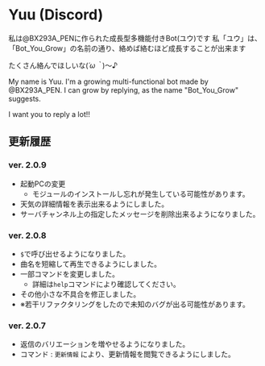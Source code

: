 # Yuu (Discord)
私は@BX293A_PENに作られた成長型多機能付きBot(ユウ)です
私「ユウ」は、「Bot_You_Grow」の名前の通り、絡めば絡むほど成長することが出来ます

たくさん絡んでほしいな(*´ω｀*)〜♪

My name is Yuu.
I'm a growing multi-functional bot made by @BX293A_PEN.
I can grow by replying, as the name "Bot_You_Grow" suggests.

I want you to reply a lot!!

## 更新履歴
### ver. 2.0.9
- 起動PCの変更 
    * モジュールのインストールし忘れが発生している可能性があります。
- 天気の詳細情報を表示出来るようにしました。
- サーバチャンネル上の指定したメッセージを削除出来るようになりました。

### ver. 2.0.8
- `$`で呼び出せるようになりました。
- 曲名を短縮して再生できるようにしました。
- 一部コマンドを変更しました。
    * 詳細は`help`コマンドにより確認してください。
- その他小さな不具合を修正しました。
- ※若干リファクタリングをしたので未知のバグが出る可能性があります。

### ver. 2.0.7
- 返信のバリエーションを増やせるようになりました。
- コマンド : `更新情報` により、更新情報を閲覧できるようにしました。
